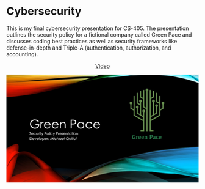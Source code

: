 # Cybersecurity

This is my final cybersecurity presentation for CS-405. The presentation outlines the security policy for a fictional company called Green Pace and discusses coding best practices as well as security frameworks like defense-in-depth and Triple-A (authentication, authorization, and accounting).

<p align="center"> 
     <a href="https://youtu.be/YCTlsfKKL9U">Video</a>
</a></p>

<p align="center"> <a href="https://youtu.be/YCTlsfKKL9U">
     <img src="/images/Security.jpg" alt="alt text" width="640px">
</a></p>
<br/>
